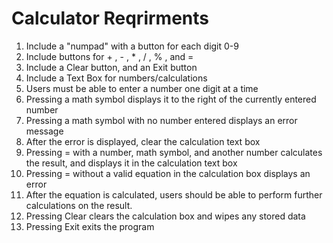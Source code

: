 # Calculator Reqrirments

1. Include a "numpad" with a button for each digit 0-9 
2. Include buttons for + , - , * , / , % , and = 
3. Include a Clear button, and an Exit button 
4. Include a Text Box for numbers/calculations 
5. Users must be able to enter a number one digit at a time 
6. Pressing a math symbol displays it to the right of the currently entered number  
7. Pressing a math symbol with no number entered displays an error message 
8. After the error is displayed, clear the calculation text box 
9. Pressing = with a number, math symbol, and another number calculates the result, and displays it in the calculation text box  
10. Pressing = without a valid equation in the calculation box displays an error 
11. After the equation is calculated, users should be able to perform further calculations on the result. 
12. Pressing Clear clears the calculation box and wipes any stored data 
13. Pressing Exit exits the program 